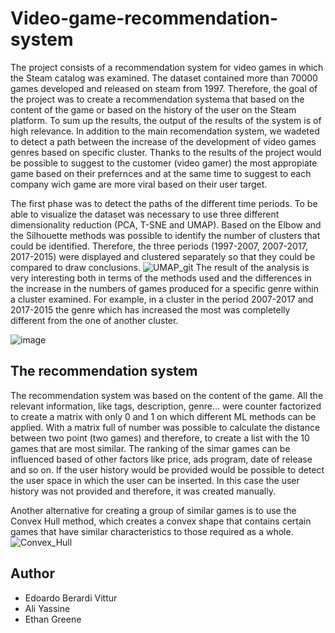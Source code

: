 # Video-game-recommendation-system
The project consists of a recommendation system for video games in which the Steam catalog was examined. The dataset contained more than 70000 games developed and released on steam from 1997. Therefore, the goal of the project was to create a recommendation systema that based on the content of the game or based on the history of the user on the Steam platform. To sum up the results, the output of the results of the system is of high relevance. In addition to the main recomendation system, we wadeted to detect a path between the increase of the development of video games genres based on specific cluster. Thanks to the results of the project would be possible to suggest to the customer (video gamer) the most appropiate game based on their prefernces and at the same time to suggest to each company wich game are more viral based on their user target.

The first phase was to detect the paths of the different time periods. To be able to visualize the dataset was necessary to use three different dimensionality reduction (PCA, T-SNE and UMAP). Based on the Elbow and the Silhouette methods was possible to identify the number of clusters that could be identified. Therefore, the three periods (1997-2007, 2007-2017, 2017-2015) were displayed and clustered separately so that they could be compared to draw conclusions. ![UMAP_git](https://github.com/Edoardo24/Video-game-recommendation-system/assets/46709461/ccbeae38-8b2f-42a7-8d93-24b9c68f02d1) The result of the analysis is very interesting both in terms of the methods used and the differences in the increase in the numbers of games produced for a specific genre within a cluster examined. For example, in a cluster in the period 2007-2017 and 2017-2015 the genre which has increased the most was completelly different from the one of another cluster.

![image](https://github.com/Edoardo24/Video-game-recommendation-system/assets/46709461/f77c52ed-81e8-4f71-bb3a-9f4079440c8c)


## The recommendation system
The recommendation system was based on the content of the game. All the relevant information, like tags, description, genre... were counter factorized to create a matrix with only 0 and 1 on which different ML methods can be applied. With a matrix full of number was possible to calculate the distance between two point (two games) and therefore, to create a list with the 10 games that are most similar. The ranking of the simar games can be influenced based of other factors like price, ads program, date of release and so on. 
If the user history would be provided would be possible to detect the user space in which the user can be inserted. In this case the user history was not provided and therefore, it was created manually. 

Another alternative for creating a group of similar games is to use the Convex Hull method, which creates a convex shape that contains certain games that have similar characteristics to those required as a whole.![Convex_Hull](https://github.com/Edoardo24/Video-game-recommendation-system/assets/46709461/95a84612-91b8-4aa4-9fb3-3525034cb254)


## Author
- Edoardo Berardi Vittur
- Ali Yassine
- Ethan Greene
